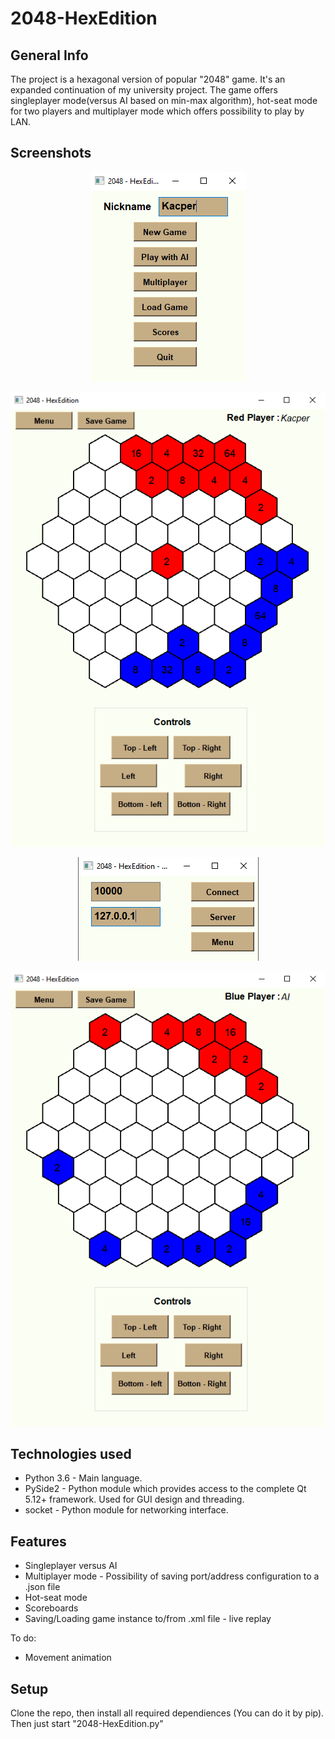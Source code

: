 # 2048-HexEdition
## General Info
The project is a hexagonal version of popular "2048" game. It's an expanded continuation of my university project. 
The game offers singleplayer mode(versus AI based on min-max algorithm), hot-seat mode for two players and multiplayer mode which offers possibility to play by LAN.

## Screenshots
<p Main Menu align="center"> 
<img src="./img/menu.png">
</p>
<p align="center"> 
<img src="./img/in_game.png">
</p>
<p align="center"> 
<img src="./img/multi_menu.png">
</p>
<p align="center"> 
<img src="./img/in_game_2.png">
</p>

## Technologies used
* Python 3.6 - Main language.
* PySide2 - Python module which provides access to the complete Qt 5.12+ framework. Used for GUI design and threading.
* socket - Python module for networking interface.

## Features
* Singleplayer versus AI
* Multiplayer mode - Possibility of saving port/address configuration to a .json file
* Hot-seat mode
* Scoreboards
* Saving/Loading game instance to/from .xml file - live replay

To do:
* Movement animation

## Setup
Clone the repo, then install all required dependiences (You can do it by pip). Then just start "2048-HexEdition.py" 
